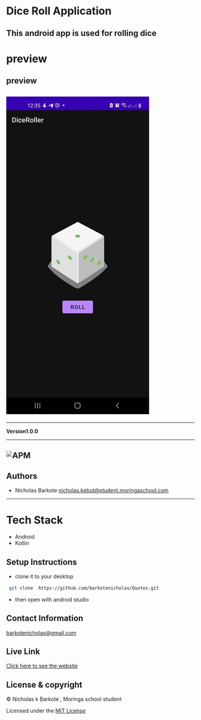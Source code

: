 # Dice Roll Application

This android app is used for rolling dice
---
# preview

## preview
![ScreenShot](screenshots/one.jpg)
---

---
**Version1.0.0**

---
![APM](https://img.shields.io/apm/l/vim-mode)
---
## Authors
- Nicholas Barkote <nicholas.kebut@student.moringaschool.com>
---


# Tech Stack

- Android
- Kotlin


## Setup Instructions

* clone it to your desktop
```bash
 git clone  https://github.com/barkotenicholas/Quotes.git
  ```
 - then open with android studio


## Contact Information

<a href="mailto:barkotenicholas@gmail.com">barkotenicholas@gmail.com</a>

 ## Live Link


[Click here to see the website](https://barkotenicholas.github.io/Quotes/)


## License & copyright

© Nicholas k Barkote , Moringa school student

Licensed under the [MIT License](LICENSE)